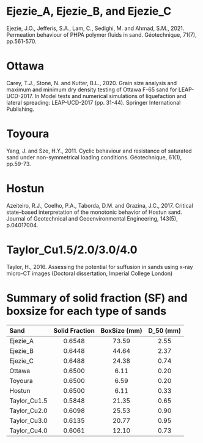 # Ejezie_A, Ejezie_B, and Ejezie_C  
Ejezie, J.O., Jefferis, S.A., Lam, C., Sedighi, M. and Ahmad, S.M., 2021. Permeation behaviour of PHPA polymer fluids in sand. Géotechnique, 71(7), pp.561-570.

# Ottawa  
Carey, T.J., Stone, N. and Kutter, B.L., 2020. Grain size analysis and maximum and minimum dry density testing of Ottawa F-65 sand for LEAP-UCD-2017. In Model tests and numerical simulations of liquefaction and lateral spreading: LEAP-UCD-2017 (pp. 31-44). Springer International Publishing.

# Toyoura  
Yang, J. and Sze, H.Y., 2011. Cyclic behaviour and resistance of saturated sand under non-symmetrical loading conditions. Géotechnique, 61(1), pp.59-73.

# Hostun
Azeiteiro, R.J., Coelho, P.A., Taborda, D.M. and Grazina, J.C., 2017. Critical state–based interpretation of the monotonic behavior of Hostun sand. Journal of Geotechnical and Geoenvironmental Engineering, 143(5), p.04017004.

# Taylor_Cu1.5/2.0/3.0/4.0
Taylor, H., 2016. Assessing the potential for suffusion in sands using x-ray micro-CT images (Doctoral dissertation, Imperial College London)

# Summary of solid fraction (SF) and boxsize for each type of sands
|   Sand   | Solid Fraction | BoxSize (mm) | D_50 (mm) |
| :------- | :------------: | :----------: | :-------: |
| Ejezie_A |     0.6548     | 73.59        |  2.55     |
| Ejezie_B |     0.6448     | 44.64        |  2.37     |
| Ejezie_C |     0.6488     | 24.38        |  0.74     |
|  Ottawa  |     0.6500     | 6.11         |  0.20     |
|  Toyoura |     0.6500     | 6.59         |  0.20     |
|  Hostun  |     0.6500     | 6.11         |  0.33     |
| Taylor_Cu1.5 | 0.5848     | 21.35        |  0.65     |
| Taylor_Cu2.0 | 0.6098     | 25.53        |  0.90     |
| Taylor_Cu3.0 | 0.6135     | 20.77        |  0.95     |
| Taylor_Cu4.0 | 0.6061     | 12.10        |  0.73     |
